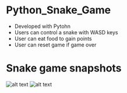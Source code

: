 # Python_Snake_Game
- Developed with Pytohn
- Users can control a snake with WASD keys
- User can eat food to gain points
- User can reset game if game over

# Snake game snapshots
![alt text]([Snapshots\Game_running.png](https://github.com/bruceabrigo/Python_Snake_Game/blob/main/Snapshots/Game_running.png)https://github.com/bruceabrigo/Python_Snake_Game/blob/main/Snapshots/Game_running.png)
![alt text]([Snapshots\Game_over.png](https://github.com/bruceabrigo/Python_Snake_Game/blob/main/Snapshots/Game_over.png)https://github.com/bruceabrigo/Python_Snake_Game/blob/main/Snapshots/Game_over.png)

